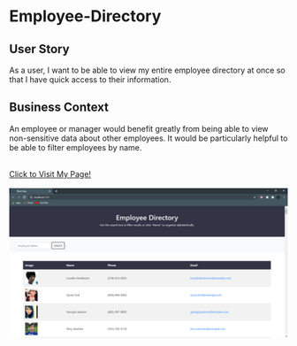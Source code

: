 # Employee-Directory

## User Story
As a user, I want to be able to view my entire employee directory at once so that I have quick access to their information.

## Business Context
An employee or manager would benefit greatly from being able to view non-sensitive data about other employees. It would be particularly helpful to be able to filter employees by name.

<br>
<a href="https://dry-coast-28364.herokuapp.com/">Click to Visit My Page!</a><br><br>
<img src="./public/screenShot.png" alt="app screenshot">
<br><br>
